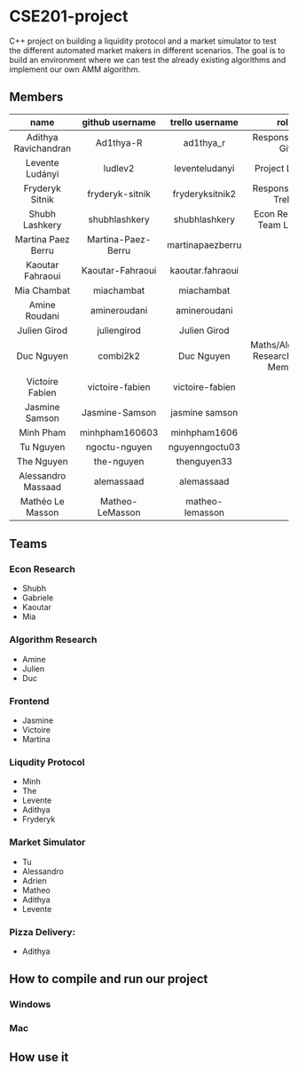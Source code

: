 # CSE201-project

C++ project on building a liquidity protocol and a market simulator to test the different automated market makers in different scenarios.
The goal is to build an environment where we can test the already existing algorithms and implement our own AMM algorithm.


## Members
| name | github username | trello username | role |
|:------------:|:---------------:|:---------------:|:------:|
| Adithya Ravichandran | Ad1thya-R | ad1thya_r | Responsible for Git |
| Levente Ludányi | ludlev2 | leventeludanyi | Project Leader |
| Fryderyk Sitnik | fryderyk-sitnik | fryderyksitnik2 | Responsible for Trello |
| Shubh Lashkery | shubhlashkery | shubhlashkery | Econ Research Team Leader |
| Martina Paez Berru  | Martina-Paez-Berru | martinapaezberru |  |
| Kaoutar Fahraoui | Kaoutar-Fahraoui | kaoutar.fahraoui |  |
| Mia Chambat | miachambat | miachambat |  |
| Amine Roudani | amineroudani | amineroudani |  |
| Julien Girod | juliengirod | Julien Girod |  |
| Duc Nguyen | combi2k2 | Duc Nguyen | Maths/Algorithm Research Team Member |
| Victoire Fabien | victoire-fabien | victoire-fabien |  |
| Jasmine Samson | Jasmine-Samson | jasmine samson |  |
| Minh Pham | minhpham160603 | minhpham1606 |  |
| Tu Nguyen | ngoctu-nguyen | nguyenngoctu03 |  |
| The Nguyen | the-nguyen | thenguyen33 |  |
| Alessandro Massaad | alemassaad | alemassaad |  |
| Mathéo Le Masson | Matheo-LeMasson | matheo-lemasson |  |



## Teams
### Econ Research
- Shubh
- Gabriele
- Kaoutar
- Mia

### Algorithm Research
- Amine
- Julien
- Duc

### Frontend
- Jasmine
- Victoire
- Martina

### Liqudity Protocol
- Minh
- The
- Levente
- Adithya
- Fryderyk


### Market Simulator
- Tu
- Alessandro
- Adrien
- Matheo
- Adithya
- Levente

### Pizza Delivery:
- Adithya 

## How to compile and run our project


### Windows


### Mac


## How use it




